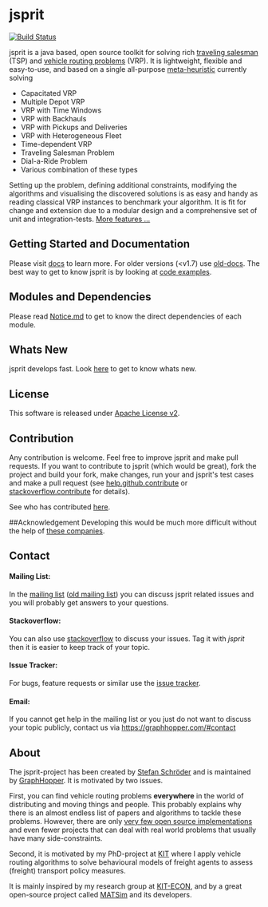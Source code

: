 jsprit
======
[![Build Status](https://travis-ci.org/graphhopper/jsprit.svg?branch=master)](https://travis-ci.org/graphhopper/jsprit)

jsprit is a java based, open source toolkit for solving rich <a href="http://en.wikipedia.org/wiki/Travelling_salesman_problem" target="_blank">traveling salesman</a> (TSP) and <a href="http://neo.lcc.uma.es/vrp/vehicle-routing-problem/" target="_blank">vehicle routing problems</a> (VRP).
It is lightweight, flexible and easy-to-use, and based on a single all-purpose <a href="https://github.com/jsprit/jsprit/wiki/Meta-Heuristic" target="_blank">meta-heuristic</a> currently solving
- Capacitated VRP
- Multiple Depot VRP
- VRP with Time Windows
- VRP with Backhauls
- VRP with Pickups and Deliveries
- VRP with Heterogeneous Fleet
- Time-dependent VRP
- Traveling Salesman Problem
- Dial-a-Ride Problem
- Various combination of these types

Setting up the problem, defining additional constraints, modifying the algorithms and visualising the discovered solutions is as easy and handy as
reading classical VRP instances to benchmark your algorithm. It is fit for change and extension due to a modular design and a comprehensive set of unit and integration-tests. [More features ...](https://github.com/jsprit/jsprit/wiki/features)

## Getting Started and Documentation
Please visit [docs](https://github.com/graphhopper/jsprit/blob/master/docs/Home.md) to learn more. For older versions (<v1.7) use [old-docs](https://github.com/graphhopper/jsprit/blob/%3C1.7/docs/Home.md). The best way to get to know jsprit is by looking at [code examples](https://github.com/graphhopper/jsprit/tree/master/jsprit-examples/src/main/java/com/graphhopper/jsprit/examples).

## Modules and Dependencies
Please read [Notice.md](https://github.com/graphhopper/jsprit/blob/master/NOTICE.md) to get to know the direct dependencies of each module.

## Whats New
jsprit develops fast. Look [here](https://github.com/jsprit/jsprit/blob/master/WHATS_NEW.md) to get to know whats new.

## License
This software is released under [Apache License v2](https://www.apache.org/licenses/LICENSE-2.0).

## Contribution

Any contribution is welcome. Feel free to improve jsprit and make pull requests. If you want to contribute to jsprit (which would be great), fork the project and build your fork, make changes, run your and jsprit's test cases and make a pull request (see [help.github.contribute](https://help.github.com/articles/fork-a-repo) or [stackoverflow.contribute](http://stackoverflow.com/questions/4384776/how-do-i-contribute-to-others-code-in-github) for details).

See who has contributed [here](https://github.com/jsprit/jsprit/blob/master/CONTRIBUTORS.md).

##Acknowledgement
Developing this would be much more difficult without the help of [these companies](https://github.com/graphhopper/jsprit/blob/master/docs/Acknowledgement.md).

## Contact

#### Mailing List:
In the [mailing list](https://discuss.graphhopper.com/) ([old mailing list](https://groups.google.com/group/jsprit-mailing-list)) you can discuss jsprit related issues and you will probably get answers to your questions.

#### Stackoverflow:
You can also use [stackoverflow](http://stackoverflow.com/questions/tagged/jsprit) to discuss your issues. Tag it with <em>jsprit</em> then it is easier to keep track of your topic.

#### Issue Tracker:
For bugs, feature requests or similar use the [issue tracker](https://github.com/jsprit/jsprit/issues).

#### Email:
If you cannot get help in the mailing list or you just do not want to discuss your topic publicly, contact us via https://graphhopper.com/#contact


## About
The jsprit-project has been created by [Stefan Schröder](https://github.com/oblonski) and is maintained by [GraphHopper](https://graphhopper.com/). It is motivated by two issues.

First, you can find vehicle routing problems **everywhere** in the world of distributing and moving things and people. This probably explains why there is an almost endless list of papers and algorithms to tackle these problems. However, there are only [very few open source implementations](https://github.com/graphhopper/jsprit/blob/master/docs/Other-Projects.md) and even fewer projects that can deal with real world problems that usually have many side-constraints.

Second, it is motivated by my PhD-project at [KIT](http://www.kit.edu/english/index.php) where I apply vehicle routing algorithms to solve behavioural models of freight agents to assess (freight) transport policy measures.

It is mainly inspired by my research group at [KIT-ECON](http://netze.econ.kit.edu/21.php), and by a great open-source project called [MATSim](http://www.matsim.org) and its developers.

